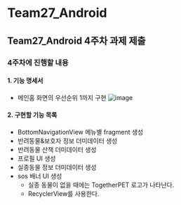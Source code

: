 # Team27_Android

## Team27_Android 4주차 과제 제출

### 4주차에 진행할 내용
#### 1. 기능 명세서
- 메인홈 화면의 우선순위 1까지 구현
![image](https://github.com/user-attachments/assets/ec6cdd16-ef4e-4cfa-8e02-ab7aa6356387)

#### 2. 구현할 기능 목록
- BottomNavigationView 메뉴별 fragment 생성
- 반려동물&보호자 정보 더미데이터 생성
- 반려동물 산책 더미데이터 생성
- 프로필 UI 생성
- 실종동물 정보 더미데이터 생성
- sos 배너 UI 생성
  - 실종 동물이 없을 때에는 TogetherPET 로고가 나타난다.
  - RecyclerView를 사용한다.
